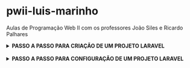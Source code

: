 # pwii-luis-marinho
Aulas de Programação Web II com os professores João Siles e Ricardo Palhares

<details>
<summary>
<strong> PASSO A PASSO PARA CRIAÇÃO DE UM PROJETO LARAVEL</strong>
</summary>
  
#### <strong>1º Passo:</strong>

Execute um dos comandos abaixo que seja de acordo com o seu Sistema operacional, para instalar o PHP, Composer e o instalador do Laravel.

macOs:
```bash
/bin/bash -c "$(curl -fsSL https://php.new/install/mac/8.4)"
```

Windows PowerShell:
```powershell
Set-ExecutionPolicy Bypass -Scope Process -Force; [System.Net.ServicePointManager]::SecurityProtocol = [System.Net.ServicePointManager]::SecurityProtocol -bor 3072; iex ((New-Object System.Net.WebClient).DownloadString('https://php.new/install/windows/8.4'))
```

Linux:
```bash
/bin/bash -c "$(curl -fsSL https://php.new/install/linux/8.4)"
```

<br>

#### <strong>2º Passo:</strong>

Abra o `cmd` e acesse o caminho que está o repositório em que será criado o projeto Laravel.

Ex.:
```cmd
cd C:\xampp\htdocs\pwii-israel-sousa
```

Após isso, crie o novo projeto com um nome:

```cmd
laravel new nome-do-projeto
```
<br>

#### <strong>3º Passo:</strong>

- Para a 1ª pergunta quanto a instalação do kit, responda `none`.
- Para a 2º pergunta quanto a qual será o banco de dados usado, responda `sqlite`.
- Ao ser perguntado se deseja executar o `npm install` e o `npm run build`, responda `yes`.

<br>

#### <strong>4º Passo:</strong>

Com o projeto criado, digite os comandos abaixo:

Comando 1:
```cmd
cd teste
```

Comando 2:
```cmd
composer run dev
```

<br>

#### <strong>5º Passo:</strong>

Em seguida, só segurar `Ctrl` e clicar no link ao lado da frase "INFO  Server running on..."
</details>

<br>

<details>
<summary>
<strong> PASSO A PASSO PARA CONFIGURAÇÃO DE UM PROJETO LARAVEL</strong>
</summary>
<br>

#### <strong>1º Passo:</strong>

- Primeiramente abra o Windows PowerShell como Administrador.
- Após isso, insira o comando:
```powershell
Set-ExecutionPolicy RemoteSigned
```

- Depois responda com `S` e feche o Windows PowerShell.

<br>

#### <strong>2º Passo:</strong>

- Com o Explorador de Arquivos aberto, abra a pasta em que está localizado seu projeto Laravel.
- Com o botão direito clique em "Abrir no Terminal"

<br>

#### <strong>3º Passo:</strong>

- Primeiro digite o comando:
```powershell
code .
```

- Uma vez com o projeto aberto no VsCode, procure pelo arquivo `.env.exemple`.
- Copie o arquivo na mesma pasta e altere o nome dele para `.env`.

<br>

#### <strong>4º Passo:</strong>

De volta ao PowerShell, digite:
```powershell
composer install
```

<br>

#### <strong>5º Passo:</strong>

Com o Composer instalado, execute os comandos abaixo:

Comando 1:
```powershell
npm install
```

Comando 2:
```powershell
npm run build
```

<br>

#### <strong>6º Passo:</strong>

- Em seguida gere uma chave inserindo o comando abaixo:
```powershell
php artisan key:generate
```

- Após a execução do comando anterior, insira o comando e baixo e logo depois responda com `yes`:
```powershell
php artisan migrate
```

<br>

#### <strong>7º Passo:</strong>

Em seguida, só segurar `Ctrl` e clicar no link ao lado da frase "INFO  Server running on..."

</details>
